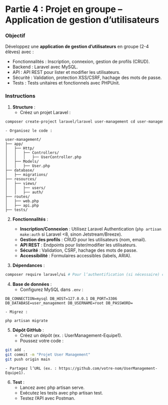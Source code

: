 # Partie 4 : Projet en groupe – Application de gestion d’utilisateurs

### Objectif

Développez une **application de gestion d’utilisateurs** en groupe (2-4 élèves) avec :

- Fonctionnalités : Inscription, connexion, gestion de profils (CRUD). 
- Backend : Laravel avec MySQL. 
- API : API REST pour lister et modifier les utilisateurs. 
- Sécurité : Validation, protection XSS/CSRF, hachage des mots de passe. 
- Tests : Tests unitaires et fonctionnels avec PHPUnit. 

### Instructions
1. **Structure** : 
    - Créez un projet Laravel :

```bash
composer create-project laravel/laravel user-management cd user-management php artisan serve
```

    - Organisez le code :

```text
user-management/ 
├── app/ 
│   ├── Http/ 
│   │   ├── Controllers/ 
│   │   │   ├── UserController.php 
│   ├── Models/ 
│   │   ├── User.php 
├── database/ 
│   ├── migrations/ 
├── resources/ 
│   ├── views/ 
│   │   ├── users/ 
│   │   ├── auth/ 
├── routes/ 
│   ├── web.php 
│   ├── api.php 
├── tests/
```

2. **Fonctionnalités** :
    - **Inscription/Connexion** : Utilisez Laravel Authentication (`php artisan make:auth` si Laravel <8, sinon Jetstream/Breeze). 
    - **Gestion des profils** : CRUD pour les utilisateurs (nom, email). 
    - **API REST** : Endpoints pour lister/modifier les utilisateurs. 
    - **Sécurité** : Validation, CSRF, hachage des mots de passe. 
    - **Accessibilité** : Formulaires accessibles (labels, ARIA). 

3. **Dépendances** :

```bash
composer require laravel/ui # Pour l’authentification (si nécessaire) composer require phpunit/phpunit --dev
```

4. **Base de données** : 
    - Configurez MySQL dans `.env` :

```text
DB_CONNECTION=mysql DB_HOST=127.0.0.1 DB_PORT=3306 DB_DATABASE=user_management DB_USERNAME=root DB_PASSWORD=
```
    - Migrez :
```bash
php artisan migrate
```

5. **Dépôt GitHub** :
    - Créez un dépôt (ex. : UserManagement-Equipe1). 
    - Poussez votre code : 

```bash
git add . 
git commit -m "Projet User Management" 
git push origin main
```
    - Partagez l’URL (ex. : https://github.com/votre-nom/UserManagement-Equipe1). 

6. **Test** :
    - Lancez avec php artisan serve. 
    - Exécutez les tests avec php artisan test. 
    - Testez l’API avec Postman. 
